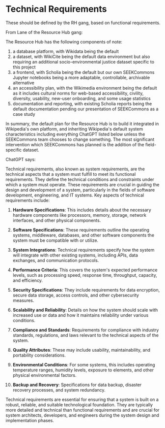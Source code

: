 # Technical Requirements

These should be defined by the RH gang, based on functional requirements.

From Lane of the Resource Hub gang:

The Resource Hub has the following components of note:
1. a database platform, with Wikidata being the default
2. a dataset, with WikiCite being the default data environment but also requiring an additional socio-environmental justice dataset specific to this project
3. a frontend, with Scholia being the default but our own SEEKCommons Jupyter notebooks being a more adaptable, controllable, archivable alternative
4. an accessibility plan, with the Wikimedia environment being the default as it includes cultural norms for web-based accessibility, civility, diversity, usability, new-user onboarding, and some usage statistics
5. documentation and reporting, with existing Scholia reports being the default documentation pending our presentation of SEEKCommons as a case study

In summary, the default plan for the Resource Hub is to build it integrated in Wikipedia's own platform, and inheriting Wikipedia's default system characteristics including everything ChatGPT listed below unless the SEEKCommons team chooses to change something. The most significant intervention which SEEKCommons has planned is the addition of the field-specific dataset.


ChatGPT says:

Technical requirements, also known as system requirements, are the technical aspects that a system must fulfill to meet its functional requirements. They define the technical conditions and constraints under which a system must operate. These requirements are crucial in guiding the design and development of a system, particularly in the fields of software development, engineering, and IT systems. Key aspects of technical requirements include:

1. **Hardware Specifications**: This includes details about the necessary hardware components like processors, memory, storage, network interfaces, and other physical components.

2. **Software Specifications**: These requirements outline the operating systems, middleware, databases, and other software components the system must be compatible with or utilize.

3. **System Integrations**: Technical requirements specify how the system will integrate with other existing systems, including APIs, data exchanges, and communication protocols.

4. **Performance Criteria**: This covers the system's expected performance levels, such as processing speed, response time, throughput, capacity, and efficiency.

5. **Security Specifications**: They include requirements for data encryption, secure data storage, access controls, and other cybersecurity measures.

6. **Scalability and Reliability**: Details on how the system should scale with increased use or data and how it maintains reliability under various conditions.

7. **Compliance and Standards**: Requirements for compliance with industry standards, regulations, and laws relevant to the technical aspects of the system.

8. **Quality Attributes**: These may include usability, maintainability, and portability considerations.

9. **Environmental Conditions**: For some systems, this includes operating temperature ranges, humidity levels, exposure to elements, and other physical environmental factors.

10. **Backup and Recovery**: Specifications for data backup, disaster recovery processes, and system redundancy.

Technical requirements are essential for ensuring that a system is built on a robust, reliable, and suitable technological foundation. They are typically more detailed and technical than functional requirements and are crucial for system architects, developers, and engineers during the system design and implementation phases.
